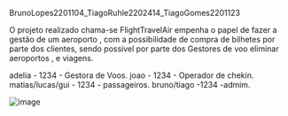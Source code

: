 BrunoLopes2201104_TiagoRuhle2202414_TiagoGomes2201123

O projeto realizado chama-se FlightTravelAir empenha o papel de fazer a gestão de um aeroporto , com a possibilidade de compra de bilhetes por parte dos clientes, sendo possivel por parte dos Gestores de voo eliminar aeroportos , e viagens.

adelia - 1234 - Gestora de Voos.
joao - 1234 - Operador de chekin.
matias/lucas/gui - 1234 - passageiros.
bruno/tiago -1234 -admim.

![image](https://user-images.githubusercontent.com/73340220/123490063-44ab6680-d60b-11eb-8b17-3d5d2b1dbc34.png)
